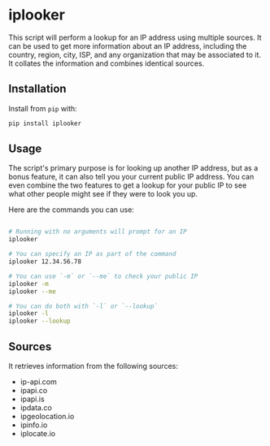 # iplooker

This script will perform a lookup for an IP address using multiple sources. It can be used to get more information about an IP address, including the country, region, city, ISP, and any organization that may be associated to it. It collates the information and combines identical sources.

## Installation

Install from `pip` with:

```bash
pip install iplooker
```

## Usage

The script's primary purpose is for looking up another IP address, but as a bonus feature, it can also tell you your current public IP address. You can even combine the two features to get a lookup for your public IP to see what other people might see if they were to look you up.

Here are the commands you can use:

```bash

# Running with no arguments will prompt for an IP
iplooker

# You can specify an IP as part of the command
iplooker 12.34.56.78

# You can use `-m` or `--me` to check your public IP
iplooker -m
iplooker --me

# You can do both with `-l` or `--lookup`
iplooker -l
iplooker --lookup
```

## Sources

It retrieves information from the following sources:

- ip-api.com
- ipapi.co
- ipapi.is
- ipdata.co
- ipgeolocation.io
- ipinfo.io
- iplocate.io
